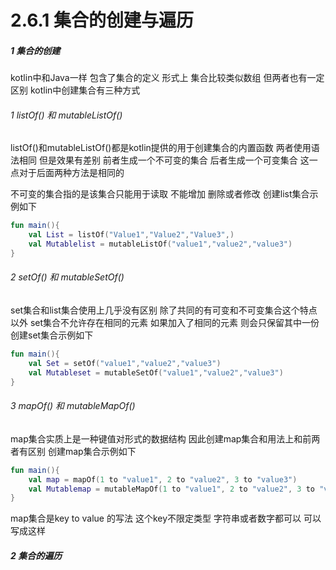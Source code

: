 # 2.6.1 集合的创建与遍历

##### 1 集合的创建

kotlin中和Java一样 包含了集合的定义 形式上 集合比较类似数组 但两者也有一定区别 kotlin中创建集合有三种方式

###### 1 listOf() 和 mutableListOf()

listOf()和mutableListOf()都是kotlin提供的用于创建集合的内置函数 两者使用语法相同 但是效果有差别 前者生成一个不可变的集合 后者生成一个可变集合 这一点对于后面两种方法是相同的

不可变的集合指的是该集合只能用于读取 不能增加 删除或者修改 创建list集合示例如下

```kotlin
fun main(){
    val List = listOf("Value1","Value2","Value3",)
    val Mutablelist = mutableListOf("value1","value2","value3")
}
```

###### 2 setOf() 和 mutableSetOf()

set集合和list集合使用上几乎没有区别 除了共同的有可变和不可变集合这个特点以外 set集合不允许存在相同的元素 如果加入了相同的元素 则会只保留其中一份 创建set集合示例如下

```kotlin
fun main(){
    val Set = setOf("value1","value2","value3")
    val Mutableset = mutableSetOf("value1","value2","value3")
}
```

###### 3 mapOf() 和 mutableMapOf()

map集合实质上是一种键值对形式的数据结构 因此创建map集合和用法上和前两者有区别 创建map集合示例如下

```kotlin
fun main(){
    val map = mapOf(1 to "value1", 2 to "value2", 3 to "value3")
    val Mutablemap = mutableMapOf(1 to "value1", 2 to "value2", 3 to "value3")
}
```

map集合是key to value 的写法 这个key不限定类型 字符串或者数字都可以 可以写成这样

##### 2 集合的遍历
